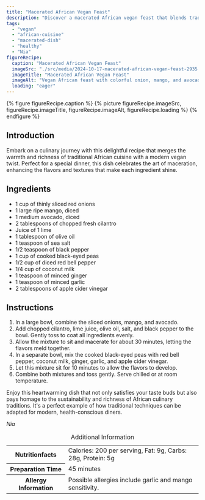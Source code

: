 ```yaml
---
title: "Macerated African Vegan Feast"
description: "Discover a macerated African vegan feast that blends traditional flavors with a modern twist, perfect for any special dinner."
tags:
  - "vegan"
  - "african-cuisine"
  - "macerated-dish"
  - "healthy"
  - "Nia"
figureRecipe: 
  caption: "Macerated African Vegan Feast"
  imageSrc: "./src/media/2024-10-17-macerated-african-vegan-feast-2935.png"
  imageTitle: "Macerated African Vegan Feast"
  imageAlt: "Vegan African feast with colorful onion, mango, and avocado salad, and black-eyed peas with bell peppers, under gentle light on a simple table."
  loading: "eager"
---
```


{% figure figureRecipe.caption %}
{% picture figureRecipe.imageSrc, figureRecipe.imageTitle, figureRecipe.imageAlt, figureRecipe.loading %}
{% endfigure %}

## Introduction

Embark on a culinary journey with this delightful recipe that merges the warmth and richness of traditional African cuisine with a modern vegan twist. Perfect for a special dinner, this dish celebrates the art of maceration, enhancing the flavors and textures that make each ingredient shine.

## Ingredients

- 1 cup of thinly sliced red onions
- 1 large ripe mango, diced
- 1 medium avocado, diced
- 2 tablespoons of chopped fresh cilantro
- Juice of 1 lime
- 1 tablespoon of olive oil
- 1 teaspoon of sea salt
- 1/2 teaspoon of black pepper
- 1 cup of cooked black-eyed peas
- 1/2 cup of diced red bell pepper
- 1/4 cup of coconut milk
- 1 teaspoon of minced ginger
- 1 teaspoon of minced garlic
- 2 tablespoons of apple cider vinegar

## Instructions

1. In a large bowl, combine the sliced onions, mango, and avocado.
2. Add chopped cilantro, lime juice, olive oil, salt, and black pepper to the bowl. Gently toss to coat all ingredients evenly.
3. Allow the mixture to sit and macerate for about 30 minutes, letting the flavors meld together.
4. In a separate bowl, mix the cooked black-eyed peas with red bell pepper, coconut milk, ginger, garlic, and apple cider vinegar.
5. Let this mixture sit for 10 minutes to allow the flavors to develop.
6. Combine both mixtures and toss gently. Serve chilled or at room temperature.

Enjoy this heartwarming dish that not only satisfies your taste buds but also pays homage to the sustainability and richness of African culinary traditions. It's a perfect example of how traditional techniques can be adapted for modern, health-conscious diners.

*Nia*

<table><caption class='sr-only'>Additional Information</caption><tr><th>Nutritionfacts</th><td>Calories: 200 per serving, Fat: 9g, Carbs: 28g, Protein: 5g&nbsp;</td></tr><tr><th>Preparation Time</th><td>45 minutes&nbsp;</td></tr><tr><th>Allergy Information</th><td>Possible allergies include garlic and mango sensitivity.&nbsp;</td></tr></table>

